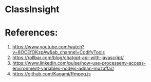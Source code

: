 # ClassInsight


# References:
1. https://www.youtube.com/watch?v=8OCEfOKzpAw&ab_channel=CodifyTools
2. https://rollbar.com/blog/chatgpt-api-with-javascript/
3. https://www.linkedin.com/pulse/how-use-processenv-access-environment-variables-nodejs-adnan-muzaffar/
4. https://github.com/Kagami/ffmpeg.js
